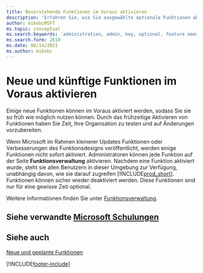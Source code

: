 ```yaml
---
title: Bevorstehende Funktionen im Voraus aktivieren
description: 'Erfahren Sie, wie Sie ausgewählte optionale Funktionen aktivieren, bevor sie obligatorisch werden.'
author: mikebcMSFT
ms.topic: conceptual
ms.search.keywords: 'administration, admin, key, optional, feature management, early access, preview'
ms.search.form: 2610
ms.date: 06/14/2021
ms.author: mikebc
---
```


# <a name="enabling-new-and-upcoming-features-ahead-of-time" />Neue und künftige Funktionen im Voraus aktivieren

Einige neue Funktionen können im Voraus aktiviert werden, sodass Sie sie so früh wie möglich nutzen können. Durch das frühzeitige Aktivieren von Funktionen haben Sie Zeit, Ihre Organisation zu testen und auf Änderungen vorzubereiten.

Wenn Microsoft im Rahmen kleinerer Updates Funktionen oder Verbesserungen des Funktionsdesigns veröffentlicht, werden einige Funktionen nicht sofort aktiviert. Administratoren können jede Funktion auf der Seite **Funktionsverwaltung** aktivieren. Nachdem eine Funktion aktiviert wurde, steht sie allen Benutzern in dieser Umgebung zur Verfügung, unabhängig davon, wie sie darauf zugreifen [!INCLUDE[prod_short](includes/prod_short.md)]. Funktionen können sicher wieder deaktiviert werden. Diese Funktionen sind nur für eine gewisse Zeit optional.

Weitere Informationen finden Sie unter [Funktionsverwaltung](/dynamics365/business-central/dev-itpro/administration/feature-management).  

## <a name="see-related-microsoft-trainingtrainingmodulesadmin-online-dynamics--business-central" />Siehe verwandte [Microsoft Schulungen](/training/modules/admin-online-dynamics-365-business-central/)

## <a name="see-also" />Siehe auch

[Neue und geplante Funktionen](/dynamics365-release-plan/2021wave1/)  


[!INCLUDE[footer-include](includes/footer-banner.md)]
